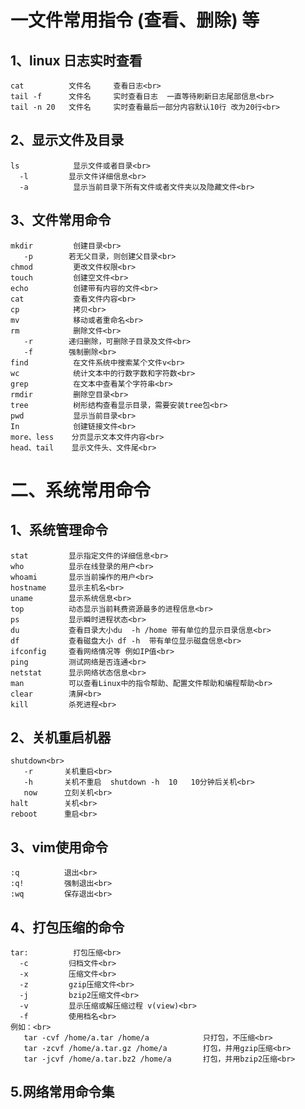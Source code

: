 # 一文件常用指令 (查看、删除) 等<br>
## 1、linux         日志实时查看<br>
    cat          文件名     查看日志<br>
    tail -f      文件名     实时查看日志  一直等待刷新日志尾部信息<br>
    tail -n 20   文件名     实时查看最后一部分内容默认10行 改为20行<br>
## 2、显示文件及目录<br>
    ls            显示文件或者目录<br>
      -l         显示文件详细信息<br>
      -a          显示当前目录下所有文件或者文件夹以及隐藏文件<br>
## 3、文件常用命令<br>
    mkdir         创建目录<br>
       -p        若无父目录，则创建父目录<br>
    chmod         更改文件权限<br>
    touch         创建空文件<br>
    echo          创建带有内容的文件<br>
    cat           查看文件内容<br>
    cp            拷贝<br>
    mv            移动或者重命名<br>
    rm            删除文件<br>
       -r        递归删除，可删除子目录及文件<br>
       -f        强制删除<br>
    find          在文件系统中搜索某个文件v<br>
    wc            统计文本中的行数字数和字符数<br>
    grep          在文本中查看某个字符串<br>
    rmdir         删除空目录<br>
    tree          树形结构查看显示目录，需要安装tree包<br>
    pwd           显示当前目录<br>
    In            创建链接文件<br>
    more、less    分页显示文本文件内容<br>
    head、tail    显示文件头、文件尾<br>
# 二、系统常用命令<br>
## 1、系统管理命令<br>
    stat         显示指定文件的详细信息<br>
    who          显示在线登录的用户<br>
    whoami       显示当前操作的用户<br>
    hostname     显示主机名<br>
    uname        显示系统信息<br>
    top          动态显示当前耗费资源最多的进程信息<br>
    ps           显示瞬时进程状态<br>
    du           查看目录大小du  -h /home 带有单位的显示目录信息<br>
    df           查看磁盘大小 df -h  带有单位显示磁盘信息<br>
    ifconfig     查看网络情况等 例如IP值<br>
    ping         测试网络是否连通<br>
    netstat      显示网络状态信息<br>
    man          可以查看Linux中的指令帮助、配置文件帮助和编程帮助<br>
    clear        清屏<br>
    kill         杀死进程<br>
## 2、关机重启机器<br>
    shutdown<br>
       -r       关机重启<br>
       -h       关机不重启  shutdown -h  10   10分钟后关机<br>
       now      立刻关机<br>
    halt        关机<br>
    reboot      重启<br>
## 3、vim使用命令<br>
    :q          退出<br>
    :q!         强制退出<br>
    :wq         保存退出<br>
## 4、打包压缩的命令<br>
    tar:          打包压缩<br>
      -c         归档文件<br>
      -x         压缩文件<br>
      -z         gzip压缩文件<br>
      -j         bzip2压缩文件<br>
      -v         显示压缩或解压缩过程 v(view)<br>
      -f         使用档名<br>
    例如：<br>
       tar -cvf /home/a.tar /home/a            只打包，不压缩<br>
       tar -zcvf /home/a.tar.gz /home/a        打包，并用gzip压缩<br>
       tar -jcvf /home/a.tar.bz2 /home/a       打包，并用bzip2压缩<br>
## 5.网络常用命令集<br>
  
    
